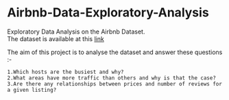 # Airbnb-Data-Exploratory-Analysis
Exploratory Data Analysis on the Airbnb Dataset. <br>
The dataset is available at this <a href=https://www.kaggle.com/dgomonov/new-york-city-airbnb-open-data>link</a>

The aim of this project is to analyse the dataset and answer these questions :-

    1.Which hosts are the busiest and why?
    2.What areas have more traffic than others and why is that the case?
    3.Are there any relationships between prices and number of reviews for a given listing?
